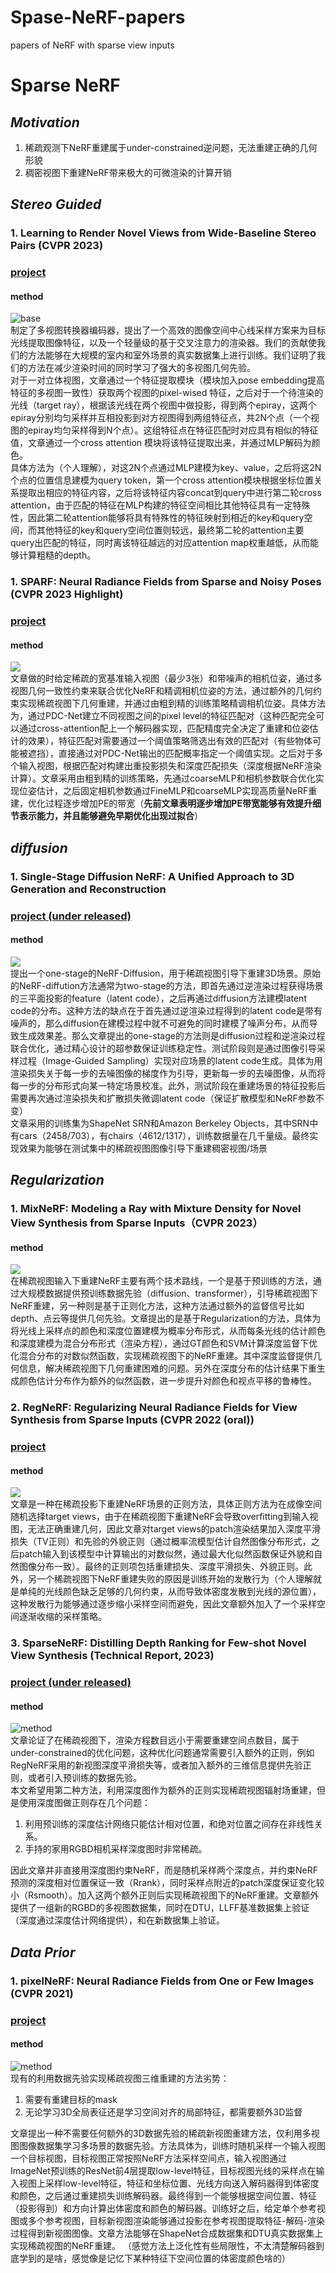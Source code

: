 # Spase-NeRF-papers
papers of NeRF with sparse view inputs
# Sparse NeRF
## *Motivation*
1. 稀疏观测下NeRF重建属于under-constrained逆问题，无法重建正确的几何形貌
2. 稠密视图下重建NeRF带来极大的可微渲染的计算开销  
## *Stereo Guided*
### 1. Learning to Render Novel Views from Wide-Baseline Stereo Pairs (CVPR 2023)
### [project](https://yilundu.github.io/wide_baseline/)
#### method  
![base](pic/Wide-baseline.png)  
制定了多视图转换器编码器，提出了一个高效的图像空间中心线采样方案来为目标光线提取图像特征，以及一个轻量级的基于交叉注意力的渲染器。我们的贡献使我们的方法能够在大规模的室内和室外场景的真实数据集上进行训练。我们证明了我们的方法在减少渲染时间的同时学习了强大的多视图几何先验。  
对于一对立体视图，文章通过一个特征提取模块（模块加入pose embedding提高特征的多视图一致性）获取两个视图的pixel-wised 特征，之后对于一个待渲染的光线（target ray），根据该光线在两个视图中做投影，得到两个epiray，这两个epiray分别均匀采样并互相投影到对方视图得到两组特征点，共2N个点（一个视图的epiray均匀采样得到N个点）。这组特征点在特征匹配时对应具有相似的特征值，文章通过一个cross attention 模块将该特征提取出来，并通过MLP解码为颜色。  
具体方法为（个人理解），对这2N个点通过MLP建模为key、value，之后将这2N个点的位置信息建模为query token，第一个cross attention模块根据坐标位置关系提取出相应的特征内容，之后将该特征内容concat到query中进行第二轮cross attention，由于匹配的特征在MLP构建的特征空间相比其他特征具有一定特殊性，因此第二轮attention能够将具有特殊性的特征映射到相近的key和query空间，而其他特征的key和query空间位置则较远，最终第二轮的attention主要query出匹配的特征，同时离该特征越远的对应attention map权重越低，从而能够计算粗糙的depth。


### 1. SPARF: Neural Radiance Fields from Sparse and Noisy Poses (CVPR 2023 Highlight)  
### [project](prunetruong.com/sparf.github.io/)
#### method  
![](pic/SPARF.png)  
文章做的时给定稀疏的宽基准输入视图（最少3张）和带噪声的相机位姿，通过多视图几何一致性约束来联合优化NeRF和精调相机位姿的方法，通过额外的几何约束实现稀疏视图下几何重建，并通过由粗到精的训练策略精调相机位姿。具体方法为，通过PDC-Net建立不同视图之间的pixel level的特征匹配对（这种匹配完全可以通过cross-attention配上一个解码器实现，匹配精度完全决定了重建和位姿估计的效果），特征匹配对需要通过一个阈值策略筛选出有效的匹配对（有些物体可能被遮挡），直接通过对PDC-Net输出的匹配概率指定一个阈值实现。之后对于多个输入视图，根据匹配对构建出重投影损失和深度匹配损失（深度根据NeRF渲染计算）。文章采用由粗到精的训练策略，先通过coarseMLP和相机参数联合优化实现位姿估计，之后固定相机参数通过FineMLP和coarseMLP实现高质量NeRF重建，优化过程逐步增加PE的带宽（**先前文章表明逐步增加PE带宽能够有效提升细节表示能力，并且能够避免早期优化出现过拟合**）


## *diffusion*
### 1. Single-Stage Diffusion NeRF: A Unified Approach to 3D Generation and Reconstruction  
### [project (under released)](https://github.com/Lakonik/SSDNeRF)
#### method  
![](pic/SSDNeRF.png)  
提出一个one-stage的NeRF-Diffusion，用于稀疏视图引导下重建3D场景。原始的NeRF-diffution方法通常为two-stage的方法，即首先通过逆渲染过程获得场景的三平面投影的feature（latent code），之后再通过diffusion方法建模latent code的分布。这种方法的缺点在于首先通过逆渲染过程得到的latent code是带有噪声的，那么diffusion在建模过程中就不可避免的同时建模了噪声分布，从而导致生成效果差。那么文章提出的one-stage的方法则是diffusion过程和逆渲染过程联合优化，通过精心设计的超参数保证训练稳定性。测试阶段则是通过图像引导采样过程（Image-Guided Sampling）实现对应场景的latent code生成。具体为用渲染损失关于每一步的去噪图像的梯度作为引导，更新每一步的去噪图像，从而将每一步的分布形式向某一特定场景校准。此外，测试阶段在重建场景的特征投影后需要再次通过渲染损失和扩散损失微调latent code（保证扩散模型和NeRF参数不变）  
文章采用的训练集为ShapeNet SRN和Amazon Berkeley Objects，其中SRN中有cars（2458/703），有chairs（4612/1317），训练数据量在几千量级。最终实现效果为能够在测试集中的稀疏视图图像引导下重建稠密视图/场景  



## *Regularization*  
### 1. MixNeRF: Modeling a Ray with Mixture Density for Novel View Synthesis from Sparse Inputs（CVPR 2023）  
#### method  
![](pic/mixNeRF.png)   
在稀疏视图输入下重建NeRF主要有两个技术路线，一个是基于预训练的方法，通过大规模数据提供预训练数据先验（diffusion、transformer），引导稀疏视图下NeRF重建，另一种则是基于正则化方法，这种方法通过额外的监督信号比如depth、点云等提供几何先验。文章提出的是基于Regularization的方法，具体为将光线上采样点的颜色和深度位置建模为概率分布形式，从而每条光线的估计颜色和深度建模为混合分布形式（渲染方程），通过GT颜色和SVM计算深度监督下优化混合分布的对数似然函数，实现稀疏视图下的NeRF重建。其中深度监督提供几何信息，解决稀疏视图下几何重建困难的问题。另外在深度分布的估计结果下重生成颜色估计分布作为额外的似然函数，进一步提升对颜色和视点平移的鲁棒性。

### 2. RegNeRF: Regularizing Neural Radiance Fields for View Synthesis from Sparse Inputs (CVPR 2022 (oral))  
### [project](https://m-niemeyer.github.io/regnerf/index.html)
#### method  
![](pic/RegNeRF.png)  
文章是一种在稀疏投影下重建NeRF场景的正则方法，具体正则方法为在成像空间随机选择target views，由于在稀疏视图下重建NeRF会导致overfitting到输入视图，无法正确重建几何，因此文章对target views的patch渲染结果加入深度平滑损失（TV正则）和先验的外貌正则（通过概率流模型估计自然图像分布形式，之后patch输入到该模型中计算输出的对数似然，通过最大化似然函数保证外貌和自然图像分布一致）。最终的正则项包括重建损失、深度平滑损失、外貌正则。此外，另一个稀疏视图下NeRF重建失败的原因是训练开始的发散行为（个人理解就是单纯的光线颜色缺乏足够的几何约束，从而导致体密度发散到光线的源位置），这种发散行为能够通过逐步缩小采样空间而避免，因此文章额外加入了一个采样空间逐渐收缩的采样策略。 


### 3. SparseNeRF: Distilling Depth Ranking for Few-shot Novel View Synthesis (Technical Report, 2023) 
### [project (under released)](https://sparsenerf.github.io/)
#### method  
![method](pic/SparseNeRF.png)  
文章论证了在稀疏视图下，渲染方程数目远小于需要重建空间点数目，属于under-constrained的优化问题，这种优化问题通常需要引入额外的正则，例如RegNeRF采用的新视图深度平滑损失等，或者加入额外的三维信息提供先验正则，或者引入预训练的数据先验。  
本文希望用第二种方法，利用深度图作为额外的正则实现稀疏视图辐射场重建，但是使用深度图做正则存在几个问题：  
1. 利用预训练的深度估计网络只能估计相对位置，和绝对位置之间存在非线性关系。
2. 手持的家用RGBD相机采样深度图时非常稀疏。  

因此文章并非直接用深度图约束NeRF，而是随机采样两个深度点，并约束NeRF预测的深度相对位置保证一致（Rrank），同时采样点附近的patch深度保证变化较小（Rsmooth）。加入这两个额外正则后实现稀疏视图下的NeRF重建。文章额外提供了一组新的RGBD的多视图数据集，同时在DTU，LLFF基准数据集上验证（深度通过深度估计网络提供），和在新数据集上验证。

## *Data Prior*  
### 1. pixelNeRF: Neural Radiance Fields from One or Few Images (CVPR 2021)  
### [project](https://alexyu.net/pixelnerf)
#### method  
![method](pic/pixelNeRF.png)  
现有的利用数据先验实现稀疏视图三维重建的方法劣势：

1. 需要有重建目标的mask  
2. 无论学习3D全局表征还是学习空间对齐的局部特征，都需要额外3D监督     

文章提出一种不需要任何额外的3D数据先验的稀疏新视图重建方法，仅利用多视图图像数据集学习多场景的数据先验。方法具体为，训练时随机采样一个输入视图一个目标视图，目标视图正常按照NeRF方法采样空间点，输入视图通过ImageNet预训练的ResNet前4层提取low-level特征，目标视图光线的采样点在输入视图上采样low-level特征，特征和坐标位置、光线方向送入解码器得到体密度和颜色，之后通过重建损失训练解码器。最终得到一个能够根据空间位置、特征（投影得到）和方向计算出体密度和颜色的解码器。训练好之后，给定单个参考视图或多个参考视图，目标新视图渲染能够通过投影在参考视图提取特征-解码-渲染过程得到新视图图像。文章方法能够在ShapeNet合成数据集和DTU真实数据集上实现稀疏视图的NeRF重建。
（感觉方法上泛化性有些局限性，不太清楚解码器到底学到的是啥，感觉像是记忆下某种特征下空间位置的体密度颜色啥的）
